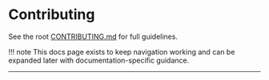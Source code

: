 # Contributing

See the root [CONTRIBUTING.md](../../CONTRIBUTING.md) for full guidelines.

!!! note
    This docs page exists to keep navigation working and can be expanded later with documentation-specific guidance.

---